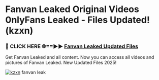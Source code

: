 # Fanvan Leaked Original Videos 0nlyFans Leaked - Files Updated! (kzxn)

<h3>🔴 CLICK HERE 🌐==►► <a href="https://tinyurl.com/4seja8ks" rel="nofollow">Fanvan Leaked Updated Files</a></h3>

Get Fanvan Leaked and all content. Now you can access all videos and pictures of Fanvan Leaked. New Updated Files 2025!

[![kzxn](https://i.imgur.com/EWjZXRe.gif)](https://tinyurl.com/4seja8ks)
fanvan leak